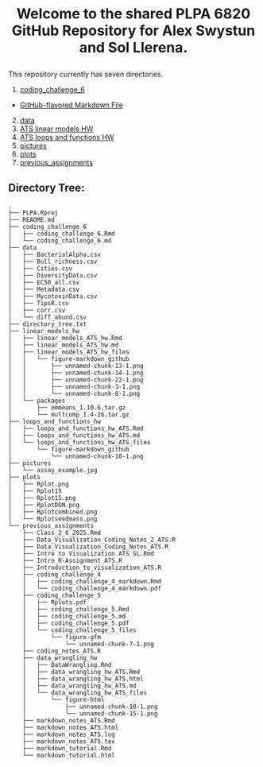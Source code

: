 # <p align="center"> Welcome to the shared PLPA 6820 GitHub Repository for Alex Swystun and Sol Llerena. </p>

This repository currently has seven directories. 
1. [coding_challenge_6](https://github.com/Aswystun/PLPA/tree/master/coding_challenge_6)
- [GitHub-flavored Markdown File](https://github.com/Aswystun/PLPA/blob/master/coding_challenge_6/coding_challenge_6.md)
2. [data](https://github.com/Aswystun/PLPA/tree/master/data)
3. [ATS linear models HW](https://github.com/Aswystun/PLPA/tree/master/linear_models_hw)
4. [ATS loops and functions HW](https://github.com/Aswystun/PLPA/tree/master/loops_and_functions_hw)
5. [pictures](https://github.com/Aswystun/PLPA/tree/master/pictures)
6. [plots](https://github.com/Aswystun/PLPA/tree/master/plots)
7. [previous_assignments](https://github.com/Aswystun/PLPA/tree/master/previous_assignments)


## Directory Tree:
```
.
├── PLPA.Rproj
├── README.md
├── coding_challenge_6
│   ├── coding_challenge_6.Rmd
│   └── coding_challenge_6.md
├── data
│   ├── BacterialAlpha.csv
│   ├── Bull_richness.csv
│   ├── Cities.csv
│   ├── DiversityData.csv
│   ├── EC50_all.csv
│   ├── Metadata.csv
│   ├── MycotoxinData.csv
│   ├── TipsR.csv
│   ├── corr.csv
│   └── diff_abund.csv
├── directory_tree.txt
├── linear_models_hw
│   ├── linear_models_ATS_hw.Rmd
│   ├── linear_models_ATS_hw.md
│   ├── linear_models_ATS_hw_files
│   │   └── figure-markdown_github
│   │       ├── unnamed-chunk-13-1.png
│   │       ├── unnamed-chunk-14-1.png
│   │       ├── unnamed-chunk-22-1.png
│   │       ├── unnamed-chunk-3-1.png
│   │       └── unnamed-chunk-8-1.png
│   └── packages
│       ├── emmeans_1.10.6.tar.gz
│       └── multcomp_1.4-26.tar.gz
├── loops_and_functions_hw
│   ├── loops_and_functions_hw_ATS.Rmd
│   ├── loops_and_functions_hw_ATS.md
│   └── loops_and_functions_hw_ATS_files
│       └── figure-markdown_github
│           └── unnamed-chunk-10-1.png
├── pictures
│   └── assay_example.jpg
├── plots
│   ├── Rplot.png
│   ├── Rplot15
│   ├── Rplot15.png
│   ├── RplotDON.png
│   ├── Rplotcombined.png
│   └── Rplotseedmass.png
└── previous_assignments
    ├── Class_2_6_2025.Rmd
    ├── Data_Visualization_Coding_Notes_2_ATS.R
    ├── Data_Visualization_Coding_Notes_ATS.R
    ├── Intro to Visualization ATS SL.Rmd
    ├── Intro_R-Assignment_ATS.R
    ├── Introduction_to_visualization_ATS.R
    ├── coding_challenge_4
    │   ├── coding_challenge_4_markdown.Rmd
    │   └── coding_challenge_4_markdown.pdf
    ├── coding_challenge_5
    │   ├── Rplots.pdf
    │   ├── coding_challenge_5.Rmd
    │   ├── coding_challenge_5.md
    │   ├── coding_challenge_5.pdf
    │   └── coding_challenge_5_files
    │       └── figure-gfm
    │           └── unnamed-chunk-7-1.png
    ├── coding_notes_ATS.R
    ├── data_wrangling_hw
    │   ├── DataWrangling.Rmd
    │   ├── data_wrangling_hw_ATS.Rmd
    │   ├── data_wrangling_hw_ATS.html
    │   ├── data_wrangling_hw_ATS.md
    │   └── data_wrangling_hw_ATS_files
    │       └── figure-html
    │           ├── unnamed-chunk-10-1.png
    │           └── unnamed-chunk-15-1.png
    ├── markdown_notes_ATS.Rmd
    ├── markdown_notes_ATS.html
    ├── markdown_notes_ATS.log
    ├── markdown_notes_ATS.tex
    ├── markdown_tutorial.Rmd
    └── markdown_tutorial.html
```
